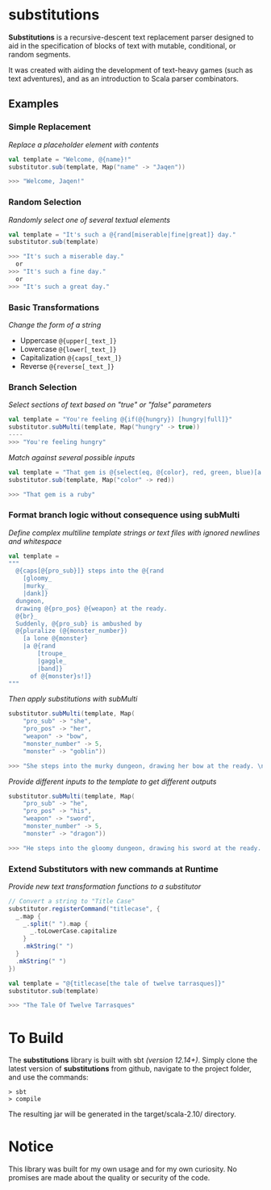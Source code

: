 substitutions
=============

**Substitutions** is a recursive-descent text replacement parser designed to aid in the specification of blocks of text with mutable, conditional, or random segments.

It was created with aiding the development of text-heavy games (such as text adventures), and as an introduction to Scala parser combinators.

## Examples ##

### Simple Replacement ###
*Replace a placeholder element with contents*

```scala
val template = "Welcome, @{name}!"
substitutor.sub(template, Map("name" -> "Jaqen"))

>>> "Welcome, Jaqen!"
```

### Random Selection ###
*Randomly select one of several textual elements*

```scala
val template = "It's such a @{rand[miserable|fine|great]} day."
substitutor.sub(template)

>>> "It's such a miserable day."
  or 
>>> "It's such a fine day."
  or
>>> "It's such a great day."
```

### Basic Transformations ###
*Change the form of a string*

- Uppercase `@{upper[_text_]}`
- Lowercase `@{lower[_text_]}`
- Capitalization `@{caps[_text_]}`
- Reverse `@{reverse[_text_]}`

### Branch Selection ###
*Select sections of text based on "true" or "false" parameters*

```scala
val template = "You're feeling @{if(@{hungry}) [hungry|full]}"
substitutor.subMulti(template, Map("hungry" -> true))
----
>>> "You're feeling hungry"
```

*Match against several possible inputs*

```scala
val template = "That gem is @{select(eq, @{color}, red, green, blue)[a ruby|an emerald|a sapphire]}"
substitutor.sub(template, Map("color" -> red))

>>> "That gem is a ruby" 
```

### Format branch logic without consequence using subMulti ###
*Define complex multiline template strings or text files with ignored newlines and whitespace*

```scala
val template = 
"""
  @{caps[@{pro_sub}]} steps into the @{rand
    [gloomy_
    |murky_
    |dank]}
  dungeon,
  drawing @{pro_pos} @{weapon} at the ready. 
  @{br}_
  Suddenly, @{pro_sub} is ambushed by
  @{pluralize (@{monster_number})
    [a lone @{monster}
    |a @{rand
        [troupe_
        |gaggle_
        |band]}
      of @{monster}s!]}
"""
```

*Then apply substitutions with subMulti*

```scala
substitutor.subMulti(template, Map(
	"pro_sub" -> "she",
	"pro_pos" -> "her",
	"weapon" -> "bow",
	"monster_number" -> 5,
	"monster" -> "goblin"))

>>> "She steps into the murky dungeon, drawing her bow at the ready. \nSuddenly, she is ambushed by a gaggle of goblins!"
```

*Provide different inputs to the template to get different outputs*

```scala
substitutor.subMulti(template, Map(
	"pro_sub" -> "he",
	"pro_pos" -> "his",
	"weapon" -> "sword",
	"monster_number" -> 5,
	"monster" -> "dragon"))

>>> "He steps into the gloomy dungeon, drawing his sword at the ready. \nSuddenly, he is ambushed by a lone dragon!"
```

### Extend Substitutors with new commands at Runtime ###
*Provide new text transformation functions to a substitutor*

```scala
// Convert a string to "Title Case"
substitutor.registerCommand("titlecase", {
  _.map { 
    _.split(" ").map {
      _.toLowerCase.capitalize
    }
    .mkString(" ")
  }
  .mkString(" ")
})

val template = "@{titlecase[the tale of twelve tarrasques]}"
substitutor.sub(template)

>>> "The Tale Of Twelve Tarrasques" 
```

To Build
========

The **substitutions** library is built with sbt *(version 12.14+)*. Simply clone the latest version of **substitutions** from github, navigate to the project folder, and use the commands:

    > sbt
    > compile

The resulting jar will be generated in the target/scala-2.10/ directory.


Notice
======

This library was built for my own usage and for my own curiosity. No promises are made about the quality or security of the code. 